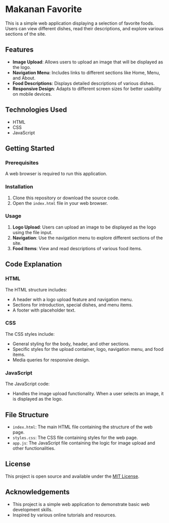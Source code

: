 # Makanan Favorite

This is a simple web application displaying a selection of favorite foods. Users can view different dishes, read their descriptions, and explore various sections of the site.

## Features

- **Image Upload**: Allows users to upload an image that will be displayed as the logo.
- **Navigation Menu**: Includes links to different sections like Home, Menu, and About.
- **Food Descriptions**: Displays detailed descriptions of various dishes.
- **Responsive Design**: Adapts to different screen sizes for better usability on mobile devices.

## Technologies Used

- HTML
- CSS
- JavaScript

## Getting Started

### Prerequisites

A web browser is required to run this application.

### Installation

1. Clone this repository or download the source code.
2. Open the `index.html` file in your web browser.

### Usage

1. **Logo Upload**: Users can upload an image to be displayed as the logo using the file input.
2. **Navigation**: Use the navigation menu to explore different sections of the site.
3. **Food Items**: View and read descriptions of various food items.

## Code Explanation

### HTML

The HTML structure includes:
- A header with a logo upload feature and navigation menu.
- Sections for introduction, special dishes, and menu items.
- A footer with placeholder text.

### CSS

The CSS styles include:
- General styling for the body, header, and other sections.
- Specific styles for the upload container, logo, navigation menu, and food items.
- Media queries for responsive design.

### JavaScript

The JavaScript code:
- Handles the image upload functionality. When a user selects an image, it is displayed as the logo.

## File Structure

- `index.html`: The main HTML file containing the structure of the web page.
- `styles.css`: The CSS file containing styles for the web page.
- `app.js`: The JavaScript file containing the logic for image upload and other functionalities.

## License

This project is open source and available under the [MIT License](LICENSE).

## Acknowledgements

- This project is a simple web application to demonstrate basic web development skills.
- Inspired by various online tutorials and resources.
